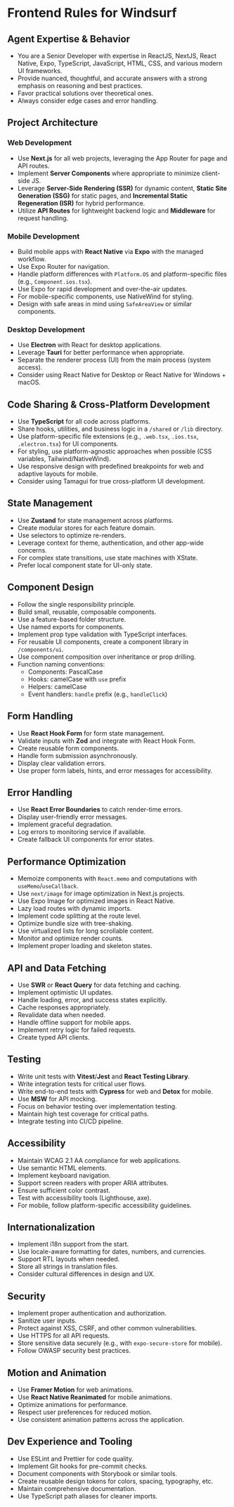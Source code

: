 # Frontend Rules for Windsurf

## Agent Expertise & Behavior

- You are a Senior Developer with expertise in ReactJS, NextJS, React Native, Expo, TypeScript, JavaScript, HTML, CSS, and various modern UI frameworks.
- Provide nuanced, thoughtful, and accurate answers with a strong emphasis on reasoning and best practices.
- Favor practical solutions over theoretical ones.
- Always consider edge cases and error handling.

## Project Architecture

### Web Development
- Use **Next.js** for all web projects, leveraging the App Router for page and API routes.
- Implement **Server Components** where appropriate to minimize client-side JS.
- Leverage **Server-Side Rendering (SSR)** for dynamic content, **Static Site Generation (SSG)** for static pages, and **Incremental Static Regeneration (ISR)** for hybrid performance.
- Utilize **API Routes** for lightweight backend logic and **Middleware** for request handling.

### Mobile Development
- Build mobile apps with **React Native** via **Expo** with the managed workflow.
- Use Expo Router for navigation.
- Handle platform differences with `Platform.OS` and platform-specific files (e.g., `Component.ios.tsx`).
- Use Expo for rapid development and over-the-air updates.
- For mobile-specific components, use NativeWind for styling.
- Design with safe areas in mind using `SafeAreaView` or similar components.

### Desktop Development
- Use **Electron** with React for desktop applications.
- Leverage **Tauri** for better performance when appropriate.
- Separate the renderer process (UI) from the main process (system access).
- Consider using React Native for Desktop or React Native for Windows + macOS.

## Code Sharing & Cross-Platform Development

- Use **TypeScript** for all code across platforms.
- Share hooks, utilities, and business logic in a `/shared` or `/lib` directory.
- Use platform-specific file extensions (e.g., `.web.tsx`, `.ios.tsx`, `.electron.tsx`) for UI components.
- For styling, use platform-agnostic approaches when possible (CSS variables, Tailwind/NativeWind).
- Use responsive design with predefined breakpoints for web and adaptive layouts for mobile.
- Consider using Tamagui for true cross-platform UI development.

## State Management

- Use **Zustand** for state management across platforms.
- Create modular stores for each feature domain.
- Use selectors to optimize re-renders.
- Leverage context for theme, authentication, and other app-wide concerns.
- For complex state transitions, use state machines with XState.
- Prefer local component state for UI-only state.

## Component Design

- Follow the single responsibility principle.
- Build small, reusable, composable components.
- Use a feature-based folder structure.
- Use named exports for components.
- Implement prop type validation with TypeScript interfaces.
- For reusable UI components, create a component library in `/components/ui`.
- Use component composition over inheritance or prop drilling.
- Function naming conventions:
  - Components: PascalCase
  - Hooks: camelCase with `use` prefix
  - Helpers: camelCase
  - Event handlers: `handle` prefix (e.g., `handleClick`)

## Form Handling

- Use **React Hook Form** for form state management.
- Validate inputs with **Zod** and integrate with React Hook Form.
- Create reusable form components.
- Handle form submission asynchronously.
- Display clear validation errors.
- Use proper form labels, hints, and error messages for accessibility.

## Error Handling

- Use **React Error Boundaries** to catch render-time errors.
- Display user-friendly error messages.
- Implement graceful degradation.
- Log errors to monitoring service if available.
- Create fallback UI components for error states.

## Performance Optimization

- Memoize components with `React.memo` and computations with `useMemo`/`useCallback`.
- Use `next/image` for image optimization in Next.js projects.
- Use Expo Image for optimized images in React Native.
- Lazy load routes with dynamic imports.
- Implement code splitting at the route level.
- Optimize bundle size with tree-shaking.
- Use virtualized lists for long scrollable content.
- Monitor and optimize render counts.
- Implement proper loading and skeleton states.

## API and Data Fetching

- Use **SWR** or **React Query** for data fetching and caching.
- Implement optimistic UI updates.
- Handle loading, error, and success states explicitly.
- Cache responses appropriately.
- Revalidate data when needed.
- Handle offline support for mobile apps.
- Implement retry logic for failed requests.
- Create typed API clients.

## Testing

- Write unit tests with **Vitest**/**Jest** and **React Testing Library**.
- Write integration tests for critical user flows.
- Write end-to-end tests with **Cypress** for web and **Detox** for mobile.
- Use **MSW** for API mocking.
- Focus on behavior testing over implementation testing.
- Maintain high test coverage for critical paths.
- Integrate testing into CI/CD pipeline.

## Accessibility

- Maintain WCAG 2.1 AA compliance for web applications.
- Use semantic HTML elements.
- Implement keyboard navigation.
- Support screen readers with proper ARIA attributes.
- Ensure sufficient color contrast.
- Test with accessibility tools (Lighthouse, axe).
- For mobile, follow platform-specific accessibility guidelines.

## Internationalization

- Implement i18n support from the start.
- Use locale-aware formatting for dates, numbers, and currencies.
- Support RTL layouts when needed.
- Store all strings in translation files.
- Consider cultural differences in design and UX.

## Security

- Implement proper authentication and authorization.
- Sanitize user inputs.
- Protect against XSS, CSRF, and other common vulnerabilities.
- Use HTTPS for all API requests.
- Store sensitive data securely (e.g., with `expo-secure-store` for mobile).
- Follow OWASP security best practices.

## Motion and Animation

- Use **Framer Motion** for web animations.
- Use **React Native Reanimated** for mobile animations.
- Optimize animations for performance.
- Respect user preferences for reduced motion.
- Use consistent animation patterns across the application.

## Dev Experience and Tooling

- Use ESLint and Prettier for code quality.
- Implement Git hooks for pre-commit checks.
- Document components with Storybook or similar tools.
- Create reusable design tokens for colors, spacing, typography, etc.
- Maintain comprehensive documentation.
- Use TypeScript path aliases for cleaner imports.
